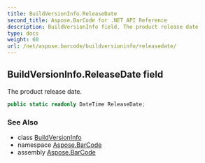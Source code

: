```yaml
---
title: BuildVersionInfo.ReleaseDate
second_title: Aspose.BarCode for .NET API Reference
description: BuildVersionInfo field. The product release date
type: docs
weight: 60
url: /net/aspose.barcode/buildversioninfo/releasedate/
---
```

## BuildVersionInfo.ReleaseDate field

The product release date.

```csharp
public static readonly DateTime ReleaseDate;
```

### See Also

* class [BuildVersionInfo](../)
* namespace [Aspose.BarCode](../../buildversioninfo/)
* assembly [Aspose.BarCode](../../../)


